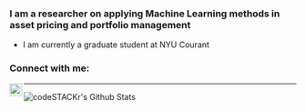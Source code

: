 ### I am a researcher on applying Machine Learning methods in asset pricing and portfolio management 

- I am currently a graduate student at NYU Courant

### Connect with me:
[<img align="left" alt="codeSTACKr | LinkedIn" width="22px" src="https://cdn.jsdelivr.net/npm/simple-icons@v3/icons/linkedin.svg" />][linkedin]

---

<img align="left" alt="codeSTACKr's Github Stats" src="https://github-readme-stats.vercel.app/api?username=nateehuang&show_icons=true&hide_border=true" />

[linkedin]: https://www.linkedin.com/in/nrhuang/